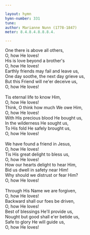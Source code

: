 ```yaml
---

layout: hymn
hymn-number: 331
tune: 
author: Marianne Nunn (1778-1847)
meter: 8.4.8.4.8.8.8.4.

---
```

One there is above all others,<br>O, how He loves!<br>His is love beyond a brother's<br>O, how He loves!<br>Earthly friends may fail and leave us,<br>One day soothe, the next day grieve us,<br>But this Friend will ne'er deceive us,<br>O, how He loves!<br><br>Tis eternal life to know Him,<br>O, how He loves!<br>Think, O think how much We owe Him,<br>O, how He loves!<br>With His precious blood He bought us,<br>In the wilderness He sought us,<br>To His fold He safely brought us,<br>O, how He loves!<br><br>We have found a friend in Jesus,<br>O, how He loves!<br>Tis His great delight to bless us,<br>O, how He loves!<br>How our hearts delight to hear Him,<br>Bid us dwell in safety near Him!<br>Why should we distrust or fear Him?<br>O, how He loves!<br><br>Through His Name we are forgiven,<br>O, how He loves!<br>Backward shall our foes be driven,<br>O, how He loves!<br>Best of blessings He'll provide us,<br>Nought but good shall e'er betide us,<br>Safe to glory He will guide us,<br>O, how He loves!<br><br><br>
